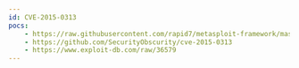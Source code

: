 ```yaml
---
id: CVE-2015-0313
pocs:
    - https://raw.githubusercontent.com/rapid7/metasploit-framework/master/modules/exploits/windows/browser/adobe_flash_worker_byte_array_uaf.rb
    - https://github.com/SecurityObscurity/cve-2015-0313
    - https://www.exploit-db.com/raw/36579
---
```

